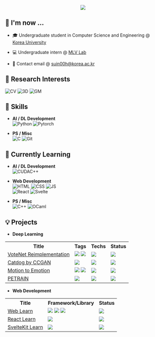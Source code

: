 <p align=center>
<img src="https://github-stats-alpha.vercel.app/api?username=suin00h&cc=35155D&tc=FFF&ic=8CABFF&bc=4477CE"> 
</p>

## 🦝 I'm now ...
* 🎓 Undergraduate student in Computer Science and Engineering @ [Korea University](https://www.korea.ac.kr/mbshome/mbs/university/index.do)
  
* 💻 Undergraduate intern @ [MLV Lab](https://www.hyunwoojkim.com/)

* 📩 Contact email @ suin00h@korea.ac.kr  
## 🔎 Research Interests
![CV](https://img.shields.io/badge/ComputerVision-212030?style=flat-square&logo=codereview&logoColor=skyblue)
![3D](https://img.shields.io/badge/3DVision-212030?style=flat-square&logo=gtk&logoColor=8A8DED)
![GM](https://img.shields.io/badge/GenerativeModels-212030?style=flat-square&logo=pixiv)

## 🔋 Skills
* **AI / DL Development**  
![Python](https://img.shields.io/badge/Python-4B8BBE?&style=flat-square&logo=python&logoColor=white)
![Pytorch](https://img.shields.io/badge/Pytorch-DE3412?&style=flat-square&logo=pytorch&logoColor=white)

* **PS / Misc**  
    ![C](https://img.shields.io/badge/C-283593?&style=flat-square&logo=c&logoColor=white)
    ![Git](https://img.shields.io/badge/Git-F1502F?&style=flat-square&logo=git&logoColor=white)

## 🥽 Currently Learning
* **AI / DL Development**  
![CUDAC++](https://img.shields.io/badge/CUDA_C++-76B900?style=flat-square&logo=nvidia&logoColor=white)

* **Web Development**  
![HTML](https://img.shields.io/badge/HTML5-f06529?style=flat-square&logo=html5&logoColor=white)
![CSS](https://img.shields.io/badge/CSS3-264de4?style=flat-square&logo=css3&logoColor=white)
![JS](https://img.shields.io/badge/JavaScript-323330?style=flat-square&logo=javascript&logoColor=f0db4f)  
![React](https://img.shields.io/badge/React-20232a?style=flat-square&logo=react&logoColor=61dafb)
![Svelte](https://img.shields.io/badge/SvelteKit-FF3E00?style=flat-square&logo=svelte&logoColor=white)

* **PS / Misc**  
![C++](https://img.shields.io/badge/C++-00599C?style=flat-square&logo=cplusplus&logoColor=white)
![OCaml](https://img.shields.io/badge/OCaml-EC6813?style=flat-square&logo=ocaml&logoColor=white)

## 💡 Projects
* **Deep Learning**
<table align=center>
<tr><th>Title</th><th>Tags</th><th>Techs</th><th>Status</th></tr>
<tr>
    <td><a href="https://github.com/suin00h/votenet-reimplementation">VoteNet Reimplementation</a></td>
    <td>
        <img src="https://img.shields.io/badge/3DVision-212030?style=flat-square&logo=gtk&logoColor=8A8DED">
        <img src="https://img.shields.io/badge/ObjectDetection-212030?style=flat-square&logo=lens&logoColor=green">
    </td>
    <td><img src="https://img.shields.io/badge/Pytorch-212030?style=flat-square&logo=pytorch&logoColor=DE3412"></td>
    <td><img src="https://img.shields.io/badge/Working-212030?style=flat-square&logo=esbuild&logoColor=19947C"></td>
</tr>
<tr>
    <td><a href="https://github.com/suin00h/catdog-by-ccgan">Catdog by CCGAN</a></td>
    <td>
        <img src="https://img.shields.io/badge/GenerativeModels-212030?style=flat-square&logo=pixiv">
    </td>
    <td><img src="https://img.shields.io/badge/Pytorch-212030?style=flat-square&logo=pytorch&logoColor=DE3412"></td>
    <td><img src="https://img.shields.io/badge/Working-212030?style=flat-square&logo=esbuild&logoColor=19947C"></td>
</tr>
<tr>
    <td><a href="https://github.com/suin00h/motion-to-emotion">Motion to Emotion</a></td>
    <td>
        <img src="https://img.shields.io/badge/ObjectDetection-212030?style=flat-square&logo=lens&logoColor=green"> 
        <img src="https://img.shields.io/badge/EmotionAnalysis-212030?style=flat-square&logo=undertale&logoColor=EC5990">
    </td>
    <td><img src="https://img.shields.io/badge/Pytorch-212030?style=flat-square&logo=pytorch&logoColor=DE3412"></td>
    <td><img src="https://img.shields.io/badge/Completed-212030?style=flat-square&logo=conventionalcommits&logoColor=red"></td>
</tr>
<tr>
    <td><a href="https://github.com/suin00h/petrain">PETRAIN</a> </td>
    <td><img src="https://img.shields.io/badge/ObjectDetection-212030?style=flat-square&logo=lens&logoColor=green"></td>
    <td><img src="https://img.shields.io/badge/Pytorch-212030?style=flat-square&logo=pytorch&logoColor=DE3412"></td>
    <td><img src="https://img.shields.io/badge/Completed-212030?style=flat-square&logo=conventionalcommits&logoColor=red"></td>
</tr>
</table>

* **Web Development**
<table align=center>
<tr>
    <th>Title</th><th>Framework/Library</th><th>Status</th>
</tr>
<tr>
    <td><a href="https://github.com/suin00h/web-learn">Web Learn</a></td>
    <td>
        <img src="https://img.shields.io/badge/HTML-212030?style=flat-square&logo=html5&logoColor=f06529">
        <img src="https://img.shields.io/badge/CSS-212030?style=flat-square&logo=css3&logoColor=2965f1">
        <img src="https://img.shields.io/badge/JavaScript-212030?style=flat-square&logo=javascript&logoColor=f0db4f">
    </td>
    <td><img src="https://img.shields.io/badge/Working-212030?style=flat-square&logo=esbuild&logoColor=19947C"></td>
</tr>
<tr>
    <td><a href="https://github.com/suin00h/react-learn">React Learn</a></td>
    <td><img src="https://img.shields.io/badge/React-212030?style=flat-square&logo=react&logoColor=61dafb"></td>
    <td><img src="https://img.shields.io/badge/Paused-212030?style=flat-square&logo=codeforces&logoColor=EE5980"></td>
</tr>
<tr>
    <td><a href="https://github.com/suin00h/sveltekit-learn">SvelteKit Learn</a></td>
    <td><img src="https://img.shields.io/badge/SvelteKit-212030?style=flat-square&logo=svelte&logoColor=FF3E00"></td>
    <td><img src="https://img.shields.io/badge/Paused-212030?style=flat-square&logo=codeforces&logoColor=EE5980"></td>
</tr>
</table>
